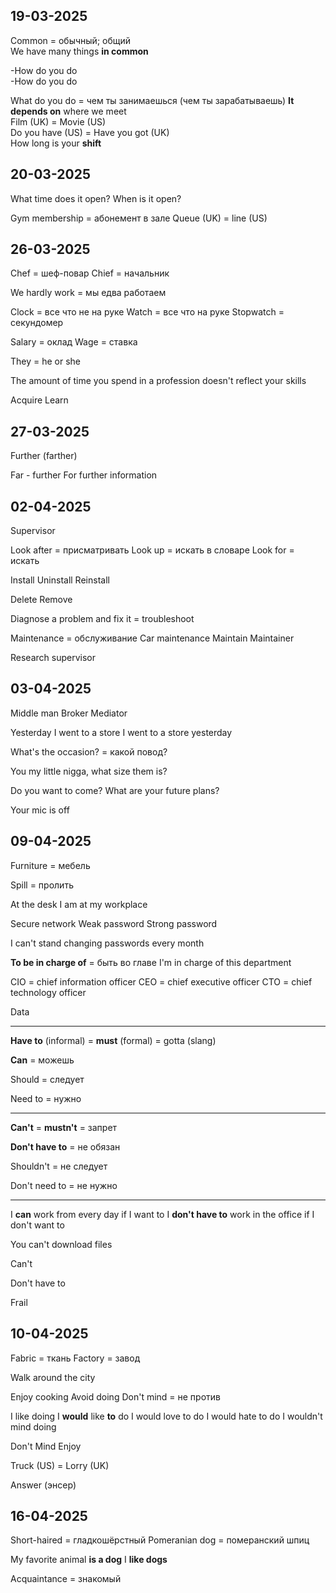 
## 19-03-2025

Common = обычный; общий  
	We have many things **in common**  

-How do you do  
-How do you do  

What do you do = чем ты занимаешься (чем ты зарабатываешь)
**It depends on** where we meet  
Film (UK) = Movie (US)  
Do you have (US) = Have you got (UK)  
How long is your **shift**  

## 20-03-2025

What time does it open?
When is it open?

Gym membership = абонемент в зале
Queue (UK) = line (US)

## 26-03-2025

Chef = шеф-повар
Chief = начальник 

We hardly work = мы едва работаем 

Clock = все что не на руке
Watch = все что на руке
Stopwatch = секундомер 

Salary = оклад
Wage = ставка

They = he or she

The amount of time you spend in a profession doesn't reflect your skills

Acquire 
Learn

## 27-03-2025

Further (farther)

Far - further
For further information 

## 02-04-2025

Supervisor 

Look after = присматривать
Look up = искать в словаре
Look for = искать

Install
Uninstall
Reinstall

Delete
Remove

Diagnose a problem and fix it = troubleshoot

Maintenance = обслуживание
	Car maintenance
	Maintain
	Maintainer 


Research supervisor 

## 03-04-2025

Middle man
Broker
Mediator

Yesterday I went to a store
I went to a store yesterday

What's the occasion? = какой повод?

You my little nigga, what size them is?

Do you want to come?
What are your future plans?

Your mic is off

## 09-04-2025

Furniture = мебель

Spill = пролить

At the desk 
	I am at my workplace

Secure network 
	Weak password
	Strong password 

I can't stand changing passwords every month

**To be in charge of** = быть во главе
	I'm in charge of this department

CIO = chief information officer
CEO = chief executive officer
CTO = chief technology officer

Data 

---

**Have to** (informal) = **must** (formal) = gotta (slang)

**Сan** = можешь

Should = следует

Need to = нужно

--- 

**Can't** = **mustn't** = запрет

**Don't have to** = не обязан

Shouldn't = не следует

Don't need to = не нужно

---

I **can** work from every day if I want to
I **don't have to** work in the office if I don't want to

You can't download files 

Can't 

Don't have to

Frail

## 10-04-2025

Fabric = ткань
Factory = завод

Walk around the city

Enjoy cooking
Avoid doing
Don't mind = не против

I like doing 
I **would** like **to** do
I would love to do
I would hate to do
I wouldn't mind doing

Don't Mind
Enjoy

Truck (US) = Lorry (UK)

Answer (энсер)

## 16-04-2025

Short-haired = гладкошёрстный 
Pomeranian dog = померанский шпиц

My favorite animal **is a dog**
I **like dogs**


Acquaintance = знакомый